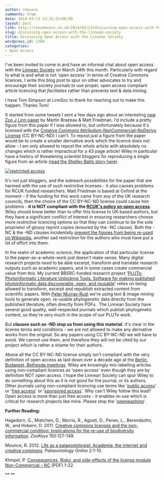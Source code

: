 ```yaml
---
author: rmounce
comments: true
date: 2014-03-13 13:32:21+00:00
layout: post
link: http://rossmounce.co.uk/2014/03/13/discussing-open-access-with-the-linnean-society/
slug: discussing-open-access-with-the-linnean-society
title: Discussing Open Access with the Linnean Society
wordpress_id: 1360
categories:
- Open Access
---
```


I've been invited to come in and have an informal chat about open access with the [Linnean Society](http://www.linnean.org/) on March 24th this month. Particularly with regard to what is and what is not 'open access' in terms of Creative Commons licences. I write this blog post to spur on other advocates to try and encourage their society journals to use proper, open access compliant article licencing that _facilitates_ rather than prevents text & data mining.

I have Tom Simpson at LinnSoc to thank for reaching out to make this happen. Thanks Tom!

It started from some tweets I sent a few days ago about an interesting [new Zoo J Linn paper](http://dx.doi.org/10.1111/zoj.12111) by Martin Brazeau & Matt Friedman. I'd include a pretty figure from this paper if I was allowed to, but unfortunately because it's licensed with the [Creative Commons Attribution-NonCommercial-NoDerivs License](http://creativecommons.org/licenses/by-nc-nd/3.0/) (CC BY-NC-ND) I can't. To repost _just_ a figure from the paper would be to create a smaller derivative work which the licence does not allow - I am only allowed to repost the *whole* article with absolutely no changes which is rather impractical for a 43 page article! Wiley in particular have a history of threatening scientist bloggers for reproducing a single figure from an article ([read the Shelley Batts story here](http://boingboing.net/2007/04/26/wiley-threatens-scie.html)).

[![restricted access](http://rossmounce.co.uk/wp-content/uploads/2014/03/Screen-Shot-2013-01-08-at-11.10.25.png)](http://rossmounce.co.uk/wp-content/uploads/2014/03/Screen-Shot-2013-01-08-at-11.10.25.png)

It's not just bloggers, and the outreach possibilities for the paper that are harmed with the use of such restrictive licenses - it also causes problems for RCUK funded researchers. Matt Friedman is based at Oxford at the moment - if the funding for this work came from any of the UK research councils, then the choice of the CC BY-NC-ND license could cause him problems - **it is NOT compliant with the [RCUK's policy on open access](http://www.rcuk.ac.uk/research/outputs/)**. Wiley should know better than to offer this license to UK-based authors, but they have a significant conflict of interest in ensuring researchers choose more _restrictive_ licencing options so that they can continue to be the sole proprietor of glossy reprint copies (ensured by the -NC clause). Both the -NC & the -ND clauses incidentally [prevent the figures from being re-used on Wikipedia](http://freedomdefined.org/Licenses/NC#Incompatibility), another sad restriction for the authors who must have put a lot of effort into them.

In the realm of academic _science_, the application of that particular license to the paper-as-a-whole-work just doesn't make sense. Many digital research projects _need_ to be able excerpt, transform and translate research outputs such as academic papers, and in some cases create commercial value from this. My current BBSRC-funded research project '[PLUTo: Phyloinformatic Literature Unlocking Tools. Software for making published phyloinformatic data discoverable, open, and reusable](http://www.bbsrc.ac.uk/pa/grants/AwardDetails.aspx?FundingReference=BB/K015702/1)' relies on being allowed to transform, excerpt and republish extracted content from scientific papers. With [Peter Murray-Rust](https://blogs.ch.cam.ac.uk/pmr/) we're using text & image mining tools to generate open, re-usable phylogenetic data directly from the published literature, often directly from PDFs.  The Linnean Society have several good quality, well-respected journals which publish phylogenetic content, so they're very much in the scope of our PLUTo work.

But **clauses such as -ND stop us from using this material**. It's clear in the license terms and conditions - we are not allowed to make any derivative works from the original. So any papers using CC BY-NC-ND we will have to avoid. We cannot use them, and therefore they will not be cited by our project which is rather a shame for their authors.

Above all the CC BY-NC-ND license simply isn't compliant with the very definition of open access as laid down over a decade ago at the [Berlin, Budapest, Bethesda meetings](http://www.budapestopenaccessinitiative.org/read). Wiley are knowingly mis-labelling articles using non-compliant licences as 'open access' even though they are by definition NOT open access. I hope the Linnean Society can spur Wiley to do something about this as it is not good for the journal, or its authors. Other journals using non-compliant licencing use terms like '[public access](http://en.wikipedia.org/wiki/Federal_Research_Public_Access_Act)' or '[free access](http://www.routledge.com/articles/free_access_to_food_tourism_on_taylor_francis_online/)' or '[sponsored access](https://www.elsevier.com/physical-sciences/mathematics/sponsored-access)'. Why can't Wiley follow this lead? Open access is more than just free access - it enables re-use which is critical for research projects like mine. Please stop the '[openwashing](http://opencontent.org/blog/archives/1934)'.



**Further Reading:**

Hagedorn, G., Mietchen, D., Morris, R., Agosti, D., Penev, L., Berendsohn, W., and Hobern, D. 2011. [Creative commons licenses and the non-commercial condition: Implications for the re-use of biodiversity information](http://dx.doi.org/10.3897/zookeys.150.2189). _ZooKeys_ 150:127-149.

Mounce, R. 2012. [Life as a palaeontologist: Academia, the internet and creative commons](http://www.palaeontologyonline.com/articles/2012/life-as-a-palaeontologist-academia-the-internet-and-creative-commons/). _Palaeontology Online_ 2:1-10.

Klimpel, P. [Consequences, Risks, and side-effects of the license module Non-Commercial – NC](http://openglam.org/files/2013/01/iRights_CC-NC_Guide_English.pdf) [PDF] 1-22.



**
**
